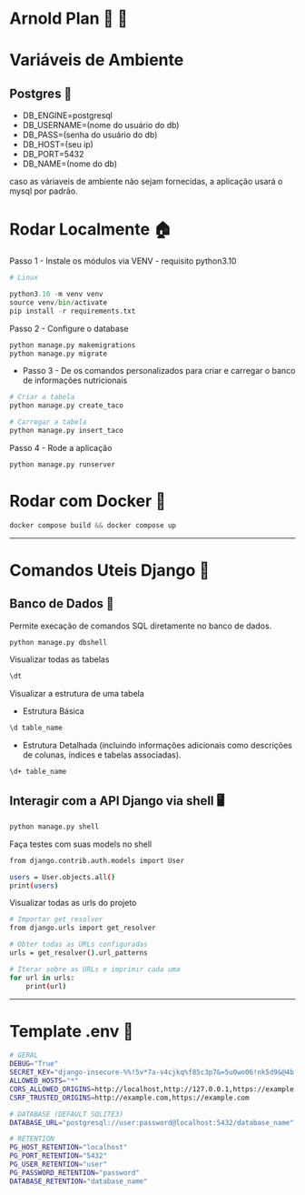 # Arnold Plan 💪 🔱

# Variáveis de Ambiente
## Postgres 🐘
- DB_ENGINE=postgresql
- DB_USERNAME=(nome do usuário do db)
- DB_PASS=(senha do usuário do db)
- DB_HOST=(seu ip)
- DB_PORT=5432
- DB_NAME=(nome do db)

caso as váriaveis de ambiente não sejam fornecidas, a aplicação
usará o mysql por padrão.

# Rodar Localmente 🏠

Passo 1 - Instale os módulos via VENV - requisito python3.10

```python
# Linux

python3.10 -m venv venv
source venv/bin/activate
pip install -r requirements.txt
```

Passo 2 - Configure o database

```python
python manage.py makemigrations
python manage.py migrate
```

* Passo 3 - De os comandos personalizados para criar e carregar o banco de informações nutricionais

```bash 
# Criar a tabela
python manage.py create_taco

# Carregar a tabela
python manage.py insert_taco
```


Passo 4 - Rode a aplicação

```python
python manage.py runserver
```

# Rodar com Docker 🐋
```python
docker compose build && docker compose up
```

---------

# Comandos Uteis Django 🚀
## Banco de Dados 🎲
 Permite execação de comandos SQL diretamente no banco de dados.

```bash
python manage.py dbshell
```

Visualizar todas as tabelas
```bash
\dt
``` 
Visualizar a estrutura de uma tabela
- Estrutura Básica
```bash
\d table_name  
```
- Estrutura Detalhada (incluindo informações adicionais como descrições de colunas, índices e tabelas associadas).
```bash 
\d+ table_name 
```

## Interagir com a API Django via shell 🖥️
```bash
python manage.py shell
```
Faça testes com suas models no shell
```bash
from django.contrib.auth.models import User

users = User.objects.all()
print(users)
```

Visualizar todas as urls do projeto
```bash
# Importar get_resolver
from django.urls import get_resolver

# Obter todas as URLs configuradas
urls = get_resolver().url_patterns

# Iterar sobre as URLs e imprimir cada uma
for url in urls:
    print(url)
```
----------------
# Template .env 📝
```bash
# GERAL
DEBUG="True"
SECRET_KEY="django-insecure-%%!5v*7a-v4cjkq%f85c3p7&=5u0wo06!nk5d9&@4b!k5tr"
ALLOWED_HOSTS="*"
CORS_ALLOWED_ORIGINS=http://localhost,http://127.0.0.1,https://example.com
CSRF_TRUSTED_ORIGINS=http://example.com,https://example.com

# DATABASE (DEFAULT SQLITE3)
DATABASE_URL="postgresql://user:password@localhost:5432/database_name"

# RETENTION
PG_HOST_RETENTION="localhost"
PG_PORT_RETENTION="5432"
PG_USER_RETENTION="user"
PG_PASSWORD_RETENTION="password"
DATABASE_RETENTION="database_name"

```